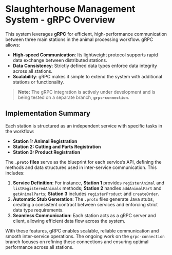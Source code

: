 # Slaughterhouse Management System - gRPC Overview

This system leverages **gRPC** for efficient, high-performance communication between three main stations in the animal processing workflow. gRPC allows:
- **High-speed Communication**: Its lightweight protocol supports rapid data exchange between distributed stations.
- **Data Consistency**: Strictly defined data types enforce data integrity across all stations.
- **Scalability**: gRPC makes it simple to extend the system with additional stations or functionality.

> **Note:** The gRPC integration is actively under development and is being tested on a separate branch, **`grpc-connection`**.

## Implementation Summary

Each station is structured as an independent service with specific tasks in the workflow:
- **Station 1: Animal Registration**
- **Station 2: Cutting and Parts Registration**
- **Station 3: Product Registration**

The **`.proto` files** serve as the blueprint for each service’s API, defining the methods and data structures used in inter-service communication. This includes:
1. **Service Definition**: For instance, **Station 1** provides `registerAnimal` and `listRegisteredAnimals` methods; **Station 2** handles `addAnimalPart` and `getAnimalParts`; **Station 3** includes `registerProduct` and `createOrder`.
2. **Automatic Stub Generation**: The `.proto` files generate Java stubs, creating a consistent contract between services and enforcing strict data type requirements.
3. **Seamless Communication**: Each station acts as a gRPC server and client, allowing efficient data flow across the system.

With these features, gRPC enables scalable, reliable communication and smooth inter-service operations. The ongoing work on the `grpc-connection` branch focuses on refining these connections and ensuring optimal performance across all stations.
